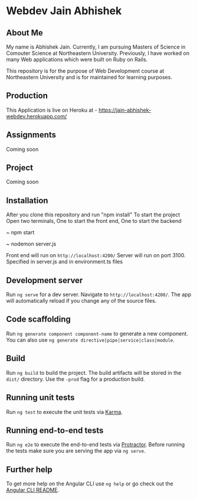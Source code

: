 # Webdev Jain Abhishek

## About Me
My name is Abhishek Jain. Currently, I am pursuing Masters of Science in Comouter Science at Northeastern University.
Previously, I have worked on many Web applications which were built on Ruby on Rails.

This repository is for the purpose of Web Development course at Northeastern University and is for maintained for learning purposes.

## Production

This Application is live on Heroku at - https://jain-abhishek-webdev.herokuapp.com/

## Assignments

Coming soon

## Project

Coming soon

## Installation

After you clone this repository and run "npm install"
To start the project
Open two terminals, One to start the front end, One to start the backend

~ npm start


~ nodemon server.js

Front end will run on `http://localhost:4200/`
Server will run on port 3100. Specified in server.js and in environment.ts files





## Development server

Run `ng serve` for a dev server. Navigate to `http://localhost:4200/`. The app will automatically reload if you change any of the source files.

## Code scaffolding

Run `ng generate component component-name` to generate a new component. You can also use `ng generate directive|pipe|service|class|module`.

## Build

Run `ng build` to build the project. The build artifacts will be stored in the `dist/` directory. Use the `-prod` flag for a production build.

## Running unit tests

Run `ng test` to execute the unit tests via [Karma](https://karma-runner.github.io).

## Running end-to-end tests

Run `ng e2e` to execute the end-to-end tests via [Protractor](http://www.protractortest.org/).
Before running the tests make sure you are serving the app via `ng serve`.

## Further help

To get more help on the Angular CLI use `ng help` or go check out the [Angular CLI README](https://github.com/angular/angular-cli/blob/master/README.md).
